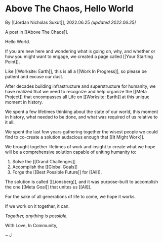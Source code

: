 # Above The Chaos, Hello World

By [[Jordan Nicholas Sukut]], 2022.06.25 _(updated 2022.06.25)_

A post in [[Above The Chaos]].

Hello World. 

If you are new here and wondering what is going on, why, and whether or how you might want to engage, we created a page called [[Your Starting Point]]. 

Like [[Worksite: Earth]], this is all a [[Work In Progress]], so please be patient and excuse our dust. 

After decades building infrastructure and superstructure for humanity, we have realized that we need to recognize and help organize the [[Meta Project]] that encompasses all Life on [[Worksite: Earth]] at this unique moment in history.

We spent a few lifetimes thinking about the state of our world, this moment in history, what needed to be done, and what was required of us relative to it all. 

We spent the last few years gathering together the wisest people we could find to co-create a solution audacious enough that [[It Might Work]]. 

We brought together lifetimes of work and insight to create what we hope will be a comprehensive solution capable of uniting humanity to: 

1. Solve the [[Grand Challenges]]
2. Accomplish the [[Global Goals]]
3. Forge the [[Best Possible Future]] for [[All]].

The solution is called [[Lionsberg]], and it was purpose-built to accomplish the one [[Meta Goal]] that unites us [[All]]. 

For the sake of all generations of life to come, we hope it works. 

If we work on it together, it can. 

_Together, anything is possible._

With Love, In Community, 

~ J 